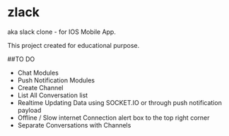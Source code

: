 # zlack
aka slack clone - for IOS Mobile App.

This project created for educational purpose.

##TO DO
* Chat Modules
* Push Notification Modules
* Create Channel
* List All Conversation list
* Realtime Updating Data using SOCKET.IO or through push notification payload
* Offline / Slow internet Connection alert box to the top right corner
* Separate Conversations with Channels
